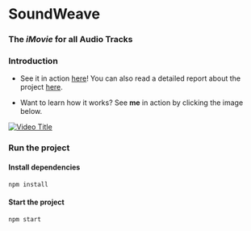 # SoundWeave
### The _iMovie_ for all Audio Tracks

### Introduction

- See it in action [here](https://parthskansara.github.io/SoundWeave/)! You can also read a detailed report about the project [here](https://github.com/parthskansara/SoundWeave/blob/main/SoundWeave.pdf).

- Want to learn how it works? See **me** in action by clicking the image below.

[![Video Title](https://cdn.loom.com/sessions/thumbnails/8132bc0066184fe7bff59c703206c231-1709595722544-with-play.gif)](https://www.loom.com/share/8132bc0066184fe7bff59c703206c231?sid=3a2909f9-be12-49a6-8964-8b397972b741)

### Run the project

#### Install dependencies

```
npm install
```

#### Start the project

```
npm start
```


